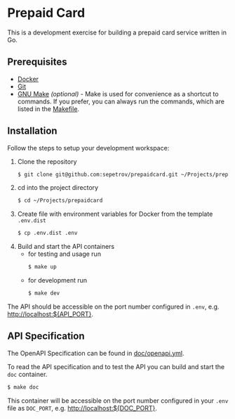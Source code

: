 # Prepaid Card

This is a development exercise for building a prepaid card service written in Go.

## Prerequisites

* [Docker](https://www.docker.com/)
* [Git](https://git-scm.com/)
* [GNU Make](https://www.gnu.org/software/make/) *(optional)* - Make is used for convenience as a shortcut to commands.
If you prefer, you can always run the commands, which are listed in the [Makefile](Makefile).


## Installation

Follow the steps to setup your development workspace:
1. Clone the repository
    ```bash
    $ git clone git@github.com:sepetrov/prepaidcard.git ~/Projects/prepaidcard
    ```
1. cd into the project directory
    ```bash
    $ cd ~/Projects/prepaidcard
    ```
1. Create file with environment variables for Docker from the template `.env.dist`
    ```bash
    $ cp .env.dist .env
    ``` 
1. Build and start the API containers
    - for testing and usage run
        ```bash
        $ make up
        ```
    - for development run
        ```bash
        $ make dev
        ```

The API should be accessible on the port number configured in `.env`,
e.g. [http://localhost:${API_PORT}](http://localhost:8080).


## API Specification

The OpenAPI Specification can be found in [doc/openapi.yml](doc/openapi.yml). 

To read the API specification and to test the API you can build and start the `doc` container.
```bash
$ make doc
```

This container will be accessible on the port number configured in your `.env` file as `DOC_PORT`,
e.g. [http://localhost:${DOC_PORT}](http://localhost:8081).
